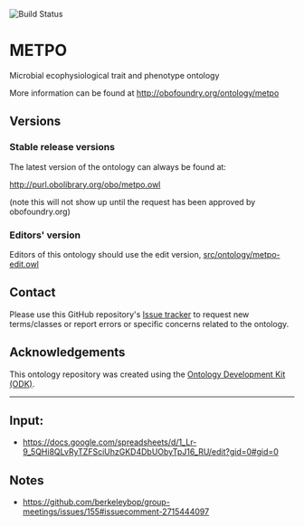 
![Build Status](https://github.com/berkeleybop/metpo/actions/workflows/qc.yml/badge.svg)
# METPO

Microbial ecophysiological trait and phenotype ontology

More information can be found at http://obofoundry.org/ontology/metpo

## Versions

### Stable release versions

The latest version of the ontology can always be found at:

http://purl.obolibrary.org/obo/metpo.owl

(note this will not show up until the request has been approved by obofoundry.org)

### Editors' version

Editors of this ontology should use the edit version, [src/ontology/metpo-edit.owl](src/ontology/metpo-edit.owl)

## Contact

Please use this GitHub repository's [Issue tracker](https://github.com/berkeleybop/metpo/issues) to request new terms/classes or report errors or specific concerns related to the ontology.

## Acknowledgements

This ontology repository was created using the [Ontology Development Kit (ODK)](https://github.com/INCATools/ontology-development-kit).

----

## Input:
- https://docs.google.com/spreadsheets/d/1_Lr-9_5QHi8QLvRyTZFSciUhzGKD4DbUObyTpJ16_RU/edit?gid=0#gid=0

## Notes
- https://github.com/berkeleybop/group-meetings/issues/155#issuecomment-2715444097
